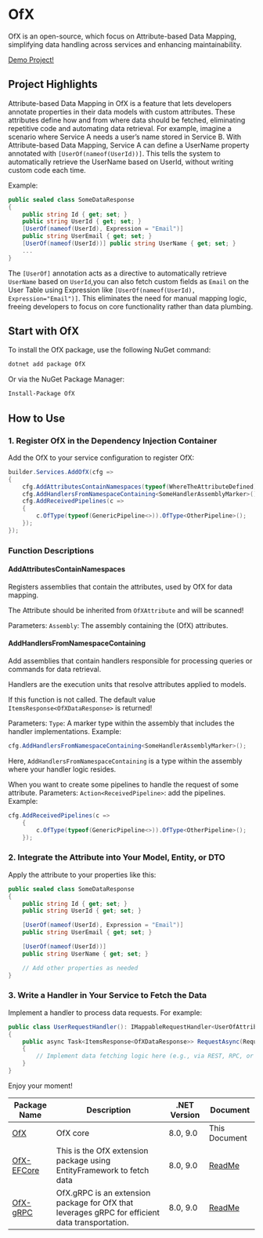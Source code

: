 # OfX

OfX is an open-source, which focus on Attribute-based Data Mapping, simplifying data handling across services and enhancing maintainability.

[Demo Project!](https://github.com/quyvu01/TestOfX-Demo)
## Project Highlights
Attribute-based Data Mapping in OfX is a feature that lets developers annotate properties in their data models with custom attributes. These attributes define how and from where data should be fetched, eliminating repetitive code and automating data retrieval.
For example, imagine a scenario where Service A needs a user’s name stored in Service B. With Attribute-based Data Mapping, Service A can define a UserName property annotated with `[UserOf(nameof(UserId))]`. This tells the system to automatically retrieve the UserName based on UserId, without writing custom code each time.

Example:

```csharp
public sealed class SomeDataResponse
{
    public string Id { get; set; }
    public string UserId { get; set; }
    [UserOf(nameof(UserId), Expression = "Email")]
    public string UserEmail { get; set; }
    [UserOf(nameof(UserId))] public string UserName { get; set; }
    ...
}
```
The `[UserOf]` annotation acts as a directive to automatically retrieve `UserName` based on `UserId`,you can also fetch custom fields as `Email` on the User Table using Expression like `[UserOf(nameof(UserId), Expression="Email")]`. This eliminates the need for manual mapping logic, freeing developers to focus on core functionality rather than data plumbing.

## Start with OfX
To install the OfX package, use the following NuGet command:

```bash
dotnet add package OfX
```
Or via the NuGet Package Manager:

```bash
Install-Package OfX
```

## How to Use

### 1. Register OfX in the Dependency Injection Container
Add the OfX to your service configuration to register OfX:

```csharp
builder.Services.AddOfX(cfg =>
{
    cfg.AddAttributesContainNamespaces(typeof(WhereTheAttributeDefined).Assembly);
    cfg.AddHandlersFromNamespaceContaining<SomeHandlerAssemblyMarker>(); //<- Add this one when you want to self-handle the request as the example at the end of this guide. Otherwise, if you install the package OfX-gRPC, there is no need to add this one anymore!
    cfg.AddReceivedPipelines(c =>
    {
        c.OfType(typeof(GenericPipeline<>)).OfType<OtherPipeline>();
    });
});
```

### Function Descriptions
#### AddAttributesContainNamespaces

Registers assemblies that contain the attributes, used by OfX for data mapping.

The Attribute should be inherited from `OfXAttribute` and will be scanned!

Parameters:
`Assembly`: The assembly containing the (OfX) attributes.

#### AddHandlersFromNamespaceContaining

Add assemblies that contain handlers responsible for processing queries or commands for data retrieval.

Handlers are the execution units that resolve attributes applied to models.

If this function is not called. The default value `ItemsResponse<OfXDataResponse>` is returned!

Parameters:
`Type`: A marker type within the assembly that includes the handler implementations.
Example:

```csharp
cfg.AddHandlersFromNamespaceContaining<SomeHandlerAssemblyMarker>();
```

Here, `AddHandlersFromNamespaceContaining` is a type within the assembly where your handler logic resides.

When you want to create some pipelines to handle the request of some attribute.
Parameters:
`Action<ReceivedPipeline>`: add the pipelines.
Example:
```csharp
cfg.AddReceivedPipelines(c =>
    {
        c.OfType(typeof(GenericPipeline<>)).OfType<OtherPipeline>();
    });
```

### 2. Integrate the Attribute into Your Model, Entity, or DTO
Apply the attribute to your properties like this:
```csharp
public sealed class SomeDataResponse
{
    public string Id { get; set; }
    public string UserId { get; set; }

    [UserOf(nameof(UserId), Expression = "Email")]
    public string UserEmail { get; set; }

    [UserOf(nameof(UserId))]
    public string UserName { get; set; }

    // Add other properties as needed
}
```

### 3. Write a Handler in Your Service to Fetch the Data
Implement a handler to process data requests. For example:
```csharp
public class UserRequestHandler(): IMappableRequestHandler<UserOfAttribute>
{
    public async Task<ItemsResponse<OfXDataResponse>> RequestAsync(RequestContext<UserOfAttribute> request)
    {
        // Implement data fetching logic here (e.g., via REST, RPC, or gRPC)
    }
}
```

Enjoy your moment!

| Package Name                                             | Description                                                                                     | .NET Version | Document                                                                                 |
|----------------------------------------------------------|-------------------------------------------------------------------------------------------------|--------------|------------------------------------------------------------------------------------------|
| [OfX](https://www.nuget.org/packages/OfX/)               | OfX core                                                                                        | 8.0, 9.0     | This Document                                                                            |
| [OfX-EFCore](https://www.nuget.org/packages/OfX-EFCore/) | This is the OfX extension package using EntityFramework to fetch data                           | 8.0, 9.0     | [ReadMe](https://github.com/quyvu01/OfX/blob/main/src/OfX.EntityFrameworkCore/README.md) |
| [OfX-gRPC](https://www.nuget.org/packages/OfX-gRPC/)     | OfX.gRPC is an extension package for OfX that leverages gRPC for efficient data transportation. | 8.0, 9.0     | [ReadMe](https://github.com/quyvu01/OfX/blob/main/src/OfX.Grpc/README.md)                |
